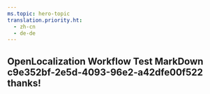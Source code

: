```yaml
---
ms.topic: hero-topic
translation.priority.ht: 
  - zh-cn
  - de-de
---
```

## OpenLocalization Workflow Test MarkDown c9e352bf-2e5d-4093-96e2-a42dfe00f522 thanks!
